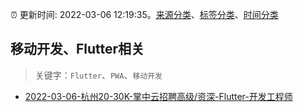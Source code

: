 :alarm_clock: 更新时间: 2022-03-06 12:19:35。[来源分类](../README.md)、[标签分类](../TAGS.md)、[时间分类](../TIMELINE.md)

## 移动开发、Flutter相关


> 关键字：`Flutter`、`PWA`、`移动开发`



- [2022-03-06-杭州20-30K-掌中云招聘高级/资深-Flutter-开发工程师](https://www.v2ex.com/t/838382) 